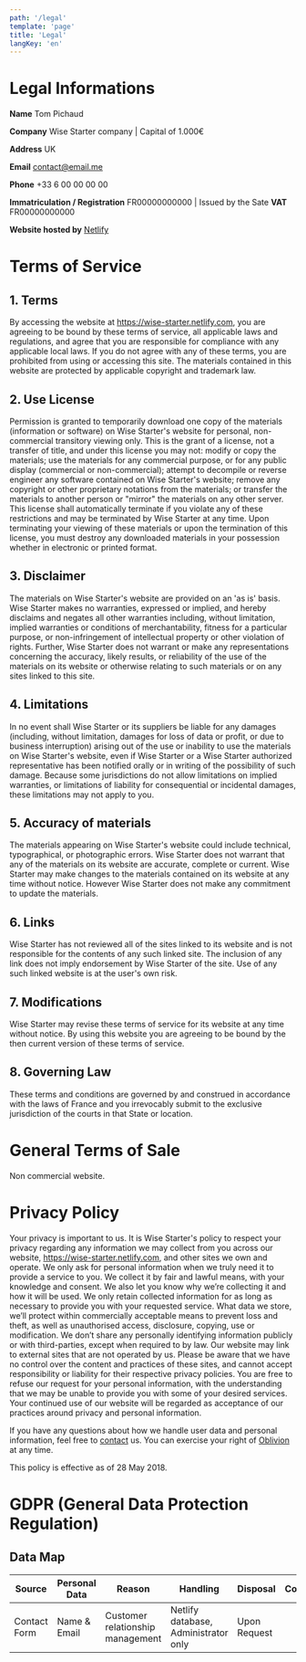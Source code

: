 ```yaml
---
path: '/legal'
template: 'page'
title: 'Legal'
langKey: 'en'
---
```

# Legal Informations

**Name** Tom Pichaud

**Company** Wise Starter company | Capital of 1.000€

**Address** UK

**Email** contact@email.me

**Phone** +33 6 00 00 00 00

**Immatriculation / Registration** FR00000000000 | Issued by the Sate
**VAT** FR00000000000

**Website hosted by** [Netlify](https://www.netlify.com)

# Terms of Service

## 1. Terms

By accessing the website at https://wise-starter.netlify.com, you are agreeing to be bound by these terms of service, all applicable laws and regulations, and agree that you are responsible for compliance with any applicable local laws. If you do not agree with any of these terms, you are prohibited from using or accessing this site. The materials contained in this website are protected by applicable copyright and trademark law.

## 2. Use License

Permission is granted to temporarily download one copy of the materials (information or software) on Wise Starter's website for personal, non-commercial transitory viewing only. This is the grant of a license, not a transfer of title, and under this license you may not:
modify or copy the materials;
use the materials for any commercial purpose, or for any public display (commercial or non-commercial);
attempt to decompile or reverse engineer any software contained on Wise Starter's website;
remove any copyright or other proprietary notations from the materials; or
transfer the materials to another person or "mirror" the materials on any other server.
This license shall automatically terminate if you violate any of these restrictions and may be terminated by Wise Starter at any time. Upon terminating your viewing of these materials or upon the termination of this license, you must destroy any downloaded materials in your possession whether in electronic or printed format.

## 3. Disclaimer

The materials on Wise Starter's website are provided on an 'as is' basis. Wise Starter makes no warranties, expressed or implied, and hereby disclaims and negates all other warranties including, without limitation, implied warranties or conditions of merchantability, fitness for a particular purpose, or non-infringement of intellectual property or other violation of rights.
Further, Wise Starter does not warrant or make any representations concerning the accuracy, likely results, or reliability of the use of the materials on its website or otherwise relating to such materials or on any sites linked to this site.

## 4. Limitations

In no event shall Wise Starter or its suppliers be liable for any damages (including, without limitation, damages for loss of data or profit, or due to business interruption) arising out of the use or inability to use the materials on Wise Starter's website, even if Wise Starter or a Wise Starter authorized representative has been notified orally or in writing of the possibility of such damage. Because some jurisdictions do not allow limitations on implied warranties, or limitations of liability for consequential or incidental damages, these limitations may not apply to you.

## 5. Accuracy of materials

The materials appearing on Wise Starter's website could include technical, typographical, or photographic errors. Wise Starter does not warrant that any of the materials on its website are accurate, complete or current. Wise Starter may make changes to the materials contained on its website at any time without notice. However Wise Starter does not make any commitment to update the materials.

## 6. Links

Wise Starter has not reviewed all of the sites linked to its website and is not responsible for the contents of any such linked site. The inclusion of any link does not imply endorsement by Wise Starter of the site. Use of any such linked website is at the user's own risk.

## 7. Modifications

Wise Starter may revise these terms of service for its website at any time without notice. By using this website you are agreeing to be bound by the then current version of these terms of service.

## 8. Governing Law

These terms and conditions are governed by and construed in accordance with the laws of France and you irrevocably submit to the exclusive jurisdiction of the courts in that State or location.

# General Terms of Sale

Non commercial website.

# Privacy Policy

Your privacy is important to us. It is Wise Starter's policy to respect your privacy regarding any information we may collect from you across our website, https://wise-starter.netlify.com, and other sites we own and operate.
We only ask for personal information when we truly need it to provide a service to you. We collect it by fair and lawful means, with your knowledge and consent. We also let you know why we’re collecting it and how it will be used.
We only retain collected information for as long as necessary to provide you with your requested service. What data we store, we’ll protect within commercially acceptable means to prevent loss and theft, as well as unauthorised access, disclosure, copying, use or modification.
We don’t share any personally identifying information publicly or with third-parties, except when required to by law.
Our website may link to external sites that are not operated by us. Please be aware that we have no control over the content and practices of these sites, and cannot accept responsibility or liability for their respective privacy policies.
You are free to refuse our request for your personal information, with the understanding that we may be unable to provide you with some of your desired services.
Your continued use of our website will be regarded as acceptance of our practices around privacy and personal information.

If you have any questions about how we handle user data and personal information, feel free to [contact](/contact) us.
You can exercise your right of [Oblivion](/obliviate) at any time.

This policy is effective as of 28 May 2018.

# GDPR (General Data Protection Regulation)

## Data Map

| Source | Personal Data | Reason | Handling | Disposal | Consent |
| --- | --- | --- | --- | --- |:---:|
| Contact Form | Name & Email | Customer relationship management | Netlify database, Administrator only | Upon Request | ✓ |
